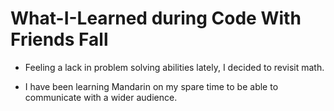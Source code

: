 # What-I-Learned during Code With Friends Fall
- Feeling a lack in problem solving abilities lately, I decided to revisit math.

- I have been learning Mandarin on my spare time to be able to communicate with a wider audience.

